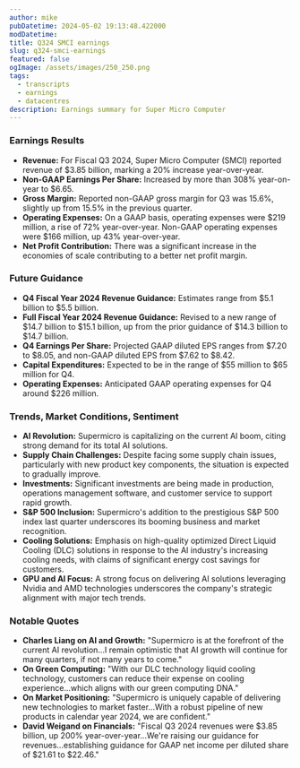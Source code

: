 ```yaml
---
author: mike
pubDatetime: 2024-05-02 19:13:48.422000
modDatetime: 
title: Q324 SMCI earnings
slug: q324-smci-earnings
featured: false
ogImage: /assets/images/250_250.png
tags:
  - transcripts
  - earnings
  - datacentres
description: Earnings summary for Super Micro Computer
---
```

### Earnings Results
- **Revenue:** For Fiscal Q3 2024, Super Micro Computer (SMCI) reported revenue of $3.85 billion, marking a 20% increase year-over-year.
- **Non-GAAP Earnings Per Share:** Increased by more than 308% year-on-year to $6.65.
- **Gross Margin:** Reported non-GAAP gross margin for Q3 was 15.6%, slightly up from 15.5% in the previous quarter.
- **Operating Expenses:** On a GAAP basis, operating expenses were $219 million, a rise of 72% year-over-year. Non-GAAP operating expenses were $166 million, up 43% year-over-year.
- **Net Profit Contribution:** There was a significant increase in the economies of scale contributing to a better net profit margin.

### Future Guidance
- **Q4 Fiscal Year 2024 Revenue Guidance:** Estimates range from $5.1 billion to $5.5 billion.
- **Full Fiscal Year 2024 Revenue Guidance:** Revised to a new range of $14.7 billion to $15.1 billion, up from the prior guidance of $14.3 billion to $14.7 billion.
- **Q4 Earnings Per Share:** Projected GAAP diluted EPS ranges from $7.20 to $8.05, and non-GAAP diluted EPS from $7.62 to $8.42.
- **Capital Expenditures:** Expected to be in the range of $55 million to $65 million for Q4.
- **Operating Expenses:** Anticipated GAAP operating expenses for Q4 around $226 million.

### Trends, Market Conditions, Sentiment
- **AI Revolution:** Supermicro is capitalizing on the current AI boom, citing strong demand for its total AI solutions.
- **Supply Chain Challenges:** Despite facing some supply chain issues, particularly with new product key components, the situation is expected to gradually improve.
- **Investments:** Significant investments are being made in production, operations management software, and customer service to support rapid growth.
- **S&P 500 Inclusion:** Supermicro's addition to the prestigious S&P 500 index last quarter underscores its booming business and market recognition.
- **Cooling Solutions:** Emphasis on high-quality optimized Direct Liquid Cooling (DLC) solutions in response to the AI industry's increasing cooling needs, with claims of significant energy cost savings for customers.
- **GPU and AI Focus:** A strong focus on delivering AI solutions leveraging Nvidia and AMD technologies underscores the company's strategic alignment with major tech trends.

### Notable Quotes
- **Charles Liang on AI and Growth:** "Supermicro is at the forefront of the current AI revolution...I remain optimistic that AI growth will continue for many quarters, if not many years to come."
- **On Green Computing:** "With our DLC technology liquid cooling technology, customers can reduce their expense on cooling experience...which aligns with our green computing DNA."
- **On Market Positioning:** "Supermicro is uniquely capable of delivering new technologies to market faster...With a robust pipeline of new products in calendar year 2024, we are confident."
- **David Weigand on Financials:** "Fiscal Q3 2024 revenues were $3.85 billion, up 200% year-over-year...We're raising our guidance for revenues...establishing guidance for GAAP net income per diluted share of $21.61 to $22.46."

